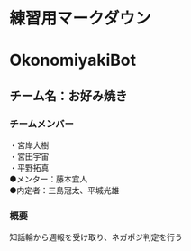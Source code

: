 # 練習用マークダウン
# OkonomiyakiBot
## チーム名：お好み焼き
### チームメンバー
・宮岸大樹<br>
・宮田宇宙<br>
・平野拓真<br>
●メンター：藤本宜人<br>
●内定者：三島冠太、平城光雄
### 概要
知話輪から週報を受け取り、ネガポジ判定を行う

